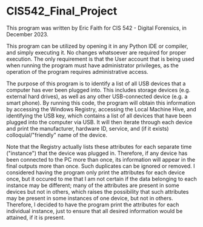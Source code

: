 # CIS542_Final_Project

This program was written by Eric Faith for CIS 542 - Digital Forensics, in December 2023.

This program can be utilized by opening it in any Python IDE or compiler, and simply executing it. No changes whatsoever are required for proper execution. The only requirement is that the User account that is being used when running the program must have administrator privileges, as the operation of the program requires administrative access.

The purpose of this program is to identify a list of all USB devices that a computer has ever been plugged into. This includes storage devices (e.g. external hard drives), as well as any other USB-connected device (e.g. a smart phone). By running this code, the program will obtain this information by accessing the Windows Registry, accessing the Local Machine Hive, and identifying the USB key, which contains a list of all devices that have been plugged into the computer via USB. It will then iterate through each device and print the manufacturer, hardware ID, service, and (if it exists) colloquial/"friendly" name of the device.

Note that the Registry actually lists these attributes for each separate time ("instance") that the device was plugged in. Therefore, if any device has been connected to the PC more than once, its information will appear in the final outputs more than once. Such duplicates can be ignored or removed. I considered having the program only print the attributes for each device once, but it occured to me that I am not certain if the data belonging to each instance may be different; many of the attributes are present in some devices but not in others, which raises the possibility that such attributes may be present in some instances of one device, but not in others. Therefore, I decided to have the program print the attributes for each individual instance, just to ensure that all desired information would be attained, if it is present.
